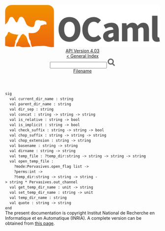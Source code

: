<!-- ((! set title API !)) ((! set documentation !)) ((! set api !)) ((! set nobreadcrumb !)) -->
<div class="api"><header><nav class="toc brand"><a class="brand" href="https://ocaml.org/"><img src="colour-logo-gray.svg" class="svg" alt="OCaml"></a></nav><nav class="toc"><div class="toc_version"><a href="/docs" id="version-select">API Version 4.03</a></div><a href="index.html">&lt; General Index</a><div class="api_search"><input type="text" name="apisearch" id="api_search" oninput="mySearch(false);" onkeypress="this.oninput();" onclick="this.oninput();" onpaste="this.oninput();">
<img src="search_icon.svg" alt="Search" class="svg" onclick="mySearch(false)"></div>
<div id="search_results"></div><div class="toc_title"><a href="Filename.html">Filename</a></div><ul></ul></nav></header>
<code class="code"><span class="keyword">sig</span>
&nbsp;&nbsp;<span class="keyword">val</span>&nbsp;current_dir_name&nbsp;:&nbsp;string
&nbsp;&nbsp;<span class="keyword">val</span>&nbsp;parent_dir_name&nbsp;:&nbsp;string
&nbsp;&nbsp;<span class="keyword">val</span>&nbsp;dir_sep&nbsp;:&nbsp;string
&nbsp;&nbsp;<span class="keyword">val</span>&nbsp;concat&nbsp;:&nbsp;string&nbsp;<span class="keywordsign">-&gt;</span>&nbsp;string&nbsp;<span class="keywordsign">-&gt;</span>&nbsp;string
&nbsp;&nbsp;<span class="keyword">val</span>&nbsp;is_relative&nbsp;:&nbsp;string&nbsp;<span class="keywordsign">-&gt;</span>&nbsp;bool
&nbsp;&nbsp;<span class="keyword">val</span>&nbsp;is_implicit&nbsp;:&nbsp;string&nbsp;<span class="keywordsign">-&gt;</span>&nbsp;bool
&nbsp;&nbsp;<span class="keyword">val</span>&nbsp;check_suffix&nbsp;:&nbsp;string&nbsp;<span class="keywordsign">-&gt;</span>&nbsp;string&nbsp;<span class="keywordsign">-&gt;</span>&nbsp;bool
&nbsp;&nbsp;<span class="keyword">val</span>&nbsp;chop_suffix&nbsp;:&nbsp;string&nbsp;<span class="keywordsign">-&gt;</span>&nbsp;string&nbsp;<span class="keywordsign">-&gt;</span>&nbsp;string
&nbsp;&nbsp;<span class="keyword">val</span>&nbsp;chop_extension&nbsp;:&nbsp;string&nbsp;<span class="keywordsign">-&gt;</span>&nbsp;string
&nbsp;&nbsp;<span class="keyword">val</span>&nbsp;basename&nbsp;:&nbsp;string&nbsp;<span class="keywordsign">-&gt;</span>&nbsp;string
&nbsp;&nbsp;<span class="keyword">val</span>&nbsp;dirname&nbsp;:&nbsp;string&nbsp;<span class="keywordsign">-&gt;</span>&nbsp;string
&nbsp;&nbsp;<span class="keyword">val</span>&nbsp;temp_file&nbsp;:&nbsp;?temp_dir:string&nbsp;<span class="keywordsign">-&gt;</span>&nbsp;string&nbsp;<span class="keywordsign">-&gt;</span>&nbsp;string&nbsp;<span class="keywordsign">-&gt;</span>&nbsp;string
&nbsp;&nbsp;<span class="keyword">val</span>&nbsp;open_temp_file&nbsp;:
&nbsp;&nbsp;&nbsp;&nbsp;?mode:<span class="constructor">Pervasives</span>.open_flag&nbsp;list&nbsp;<span class="keywordsign">-&gt;</span>
&nbsp;&nbsp;&nbsp;&nbsp;?perms:int&nbsp;<span class="keywordsign">-&gt;</span>
&nbsp;&nbsp;&nbsp;&nbsp;?temp_dir:string&nbsp;<span class="keywordsign">-&gt;</span>&nbsp;string&nbsp;<span class="keywordsign">-&gt;</span>&nbsp;string&nbsp;<span class="keywordsign">-&gt;</span>&nbsp;string&nbsp;*&nbsp;<span class="constructor">Pervasives</span>.out_channel
&nbsp;&nbsp;<span class="keyword">val</span>&nbsp;get_temp_dir_name&nbsp;:&nbsp;unit&nbsp;<span class="keywordsign">-&gt;</span>&nbsp;string
&nbsp;&nbsp;<span class="keyword">val</span>&nbsp;set_temp_dir_name&nbsp;:&nbsp;string&nbsp;<span class="keywordsign">-&gt;</span>&nbsp;unit
&nbsp;&nbsp;<span class="keyword">val</span>&nbsp;temp_dir_name&nbsp;:&nbsp;string
&nbsp;&nbsp;<span class="keyword">val</span>&nbsp;quote&nbsp;:&nbsp;string&nbsp;<span class="keywordsign">-&gt;</span>&nbsp;string
<span class="keyword">end</span></code><div class="copyright">The present documentation is copyright Institut National de Recherche en Informatique et en Automatique (INRIA). A complete version can be obtained from <a href="http://caml.inria.fr/pub/docs/manual-ocaml/">this page</a>.</div></div>